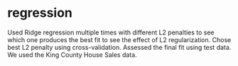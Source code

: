 # regression
Used Ridge regression multiple times with different L2 penalties to see which one produces the best fit to see the effect of L2 regularization.
Chose best L2 penalty using cross-validation.
Assessed the final fit using test data.
We used the King County House Sales data.
